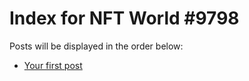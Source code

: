 # Index for NFT World #9798
Posts will be displayed in the order below:

- [Your first post](./001-first.md)

